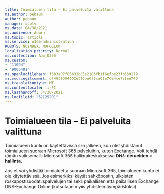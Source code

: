 ```yaml
---
title: Toimialueen tila – Ei palveluita valittuna
ms.author: pebaum
author: pebaum
manager: scotv
ms.date: 04/30/2021
ms.audience: Admin
ms.topic: article
ms.service: o365-administration
ROBOTS: NOINDEX, NOFOLLOW
localization_priority: Normal
ms.collection: Adm_O365
ms.custom:
- "11094"
- "9006491"
ms.openlocfilehash: f5b3a07f05b31b05e2105fb1f6efbe23fb630179
ms.sourcegitcommit: d74039304002e526ba6f8ca02e76e4ce7e1aa743
ms.translationtype: MT
ms.contentlocale: fi-FI
ms.lasthandoff: 04/30/2021
ms.locfileid: "52125201"
---
```

# <a name="domain-status---no-services-selected"></a>Toimialueen tila – Ei palveluita valittuna

Toimialueen kunto on käytettävissä sen jälkeen, kun olet yhdistänut toimialueen suoraan Microsoft 365 palveluihin, kuten Exchange. Voit tehdä tämän valitsemalla Microsoft 365 hallintakeskuksessa **DNS-tietueiden**  >  **hallinta.**

Jos et voi yhdistää toimialuetta suoraan Microsoft 365, toimialueen kunto ei ole käytettävissä. Jos esimerkiksi käytät sähköpostin, ulkoisten roskapostisuodatuspalvelujen tai sekä paikallisen että paikallisen Exchange DNS-Exchange Online (kutsutaan myös yhdistelmäympäristöksi).

